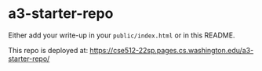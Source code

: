 # a3-starter-repo

Either add your write-up in your `public/index.html` or in this README.

<!-- TODO: writeup -->

This repo is deployed at: https://cse512-22sp.pages.cs.washington.edu/a3-starter-repo/ 
